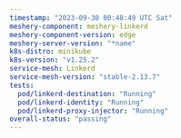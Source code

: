 ```yaml
---
timestamp: "2023-09-30 00:48:49 UTC Sat"
meshery-component: meshery-linkerd
meshery-component-version: edge
meshery-server-version: "*name"
k8s-distro: minikube
k8s-version: "v1.25.2"
service-mesh: Linkerd
service-mesh-version: "stable-2.13.7"
tests:
  pod/linkerd-destination: "Running"
  pod/linkerd-identity: "Running"
  pod/linkerd-proxy-injector: "Running"
overall-status: "passing"
---
```

